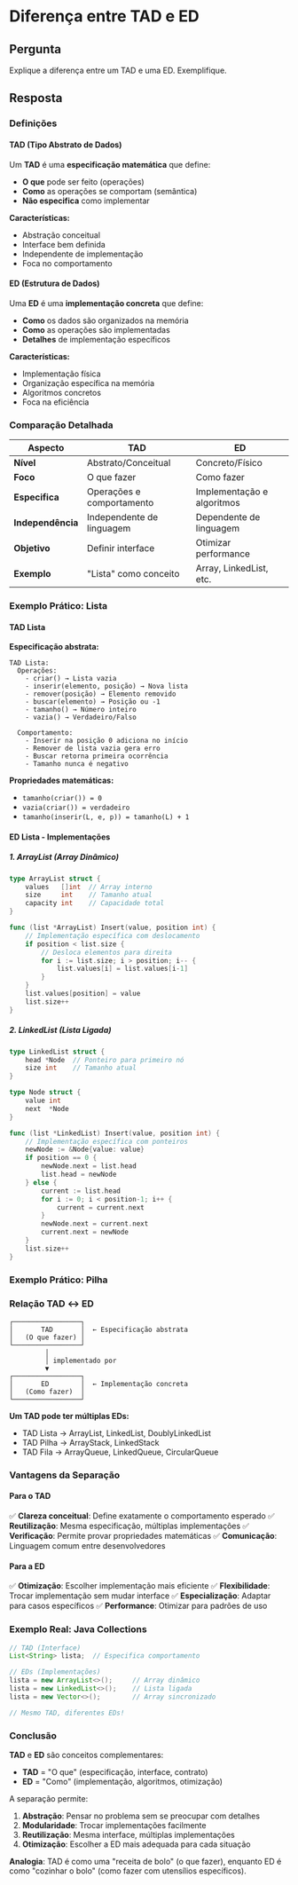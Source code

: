 # Diferença entre TAD e ED

## Pergunta

Explique a diferença entre um TAD e uma ED. Exemplifique.

## Resposta

### Definições

#### TAD (Tipo Abstrato de Dados)

Um **TAD** é uma **especificação matemática** que define:

- **O que** pode ser feito (operações)
- **Como** as operações se comportam (semântica)
- **Não especifica** como implementar

**Características:**

- Abstração conceitual
- Interface bem definida
- Independente de implementação
- Foca no comportamento

#### ED (Estrutura de Dados)

Uma **ED** é uma **implementação concreta** que define:

- **Como** os dados são organizados na memória
- **Como** as operações são implementadas
- **Detalhes** de implementação específicos

**Características:**

- Implementação física
- Organização específica na memória
- Algoritmos concretos
- Foca na eficiência

### Comparação Detalhada

| Aspecto           | TAD                       | ED                         |
| ----------------- | ------------------------- | -------------------------- |
| **Nível**         | Abstrato/Conceitual       | Concreto/Físico            |
| **Foco**          | O que fazer               | Como fazer                 |
| **Especifica**    | Operações e comportamento | Implementação e algoritmos |
| **Independência** | Independente de linguagem | Dependente de linguagem    |
| **Objetivo**      | Definir interface         | Otimizar performance       |
| **Exemplo**       | "Lista" como conceito     | Array, LinkedList, etc.    |

### Exemplo Prático: Lista

#### TAD Lista

**Especificação abstrata:**

```
TAD Lista:
  Operações:
    - criar() → Lista vazia
    - inserir(elemento, posição) → Nova lista
    - remover(posição) → Elemento removido
    - buscar(elemento) → Posição ou -1
    - tamanho() → Número inteiro
    - vazia() → Verdadeiro/Falso

  Comportamento:
    - Inserir na posição 0 adiciona no início
    - Remover de lista vazia gera erro
    - Buscar retorna primeira ocorrência
    - Tamanho nunca é negativo
```

**Propriedades matemáticas:**

- `tamanho(criar()) = 0`
- `vazia(criar()) = verdadeiro`
- `tamanho(inserir(L, e, p)) = tamanho(L) + 1`

#### ED Lista - Implementações

##### 1. ArrayList (Array Dinâmico)

```go
type ArrayList struct {
    values   []int  // Array interno
    size     int    // Tamanho atual
    capacity int    // Capacidade total
}

func (list *ArrayList) Insert(value, position int) {
    // Implementação específica com deslocamento
    if position < list.size {
        // Desloca elementos para direita
        for i := list.size; i > position; i-- {
            list.values[i] = list.values[i-1]
        }
    }
    list.values[position] = value
    list.size++
}
```

##### 2. LinkedList (Lista Ligada)

```go
type LinkedList struct {
    head *Node  // Ponteiro para primeiro nó
    size int    // Tamanho atual
}

type Node struct {
    value int
    next  *Node
}

func (list *LinkedList) Insert(value, position int) {
    // Implementação específica com ponteiros
    newNode := &Node{value: value}
    if position == 0 {
        newNode.next = list.head
        list.head = newNode
    } else {
        current := list.head
        for i := 0; i < position-1; i++ {
            current = current.next
        }
        newNode.next = current.next
        current.next = newNode
    }
    list.size++
}
```

### Exemplo Prático: Pilha

### Relação TAD ↔ ED

```
┌─────────────────┐
│       TAD       │  ← Especificação abstrata
│   (O que fazer) │
└─────────────────┘
         │
         │ implementado por
         ▼
┌─────────────────┐
│       ED        │  ← Implementação concreta
│   (Como fazer)  │
└─────────────────┘
```

**Um TAD pode ter múltiplas EDs:**

- TAD Lista → ArrayList, LinkedList, DoublyLinkedList
- TAD Pilha → ArrayStack, LinkedStack
- TAD Fila → ArrayQueue, LinkedQueue, CircularQueue

### Vantagens da Separação

#### Para o TAD

✅ **Clareza conceitual**: Define exatamente o comportamento esperado
✅ **Reutilização**: Mesma especificação, múltiplas implementações
✅ **Verificação**: Permite provar propriedades matemáticas
✅ **Comunicação**: Linguagem comum entre desenvolvedores

#### Para a ED

✅ **Otimização**: Escolher implementação mais eficiente
✅ **Flexibilidade**: Trocar implementação sem mudar interface
✅ **Especialização**: Adaptar para casos específicos
✅ **Performance**: Otimizar para padrões de uso

### Exemplo Real: Java Collections

```java
// TAD (Interface)
List<String> lista;  // Especifica comportamento

// EDs (Implementações)
lista = new ArrayList<>();     // Array dinâmico
lista = new LinkedList<>();    // Lista ligada
lista = new Vector<>();        // Array sincronizado

// Mesmo TAD, diferentes EDs!
```

### Conclusão

**TAD** e **ED** são conceitos complementares:

- **TAD** = "O que" (especificação, interface, contrato)
- **ED** = "Como" (implementação, algoritmos, otimização)

A separação permite:

1. **Abstração**: Pensar no problema sem se preocupar com detalhes
2. **Modularidade**: Trocar implementações facilmente
3. **Reutilização**: Mesma interface, múltiplas implementações
4. **Otimização**: Escolher a ED mais adequada para cada situação

**Analogia**: TAD é como uma "receita de bolo" (o que fazer), enquanto ED é como "cozinhar o bolo" (como fazer com utensílios específicos).
